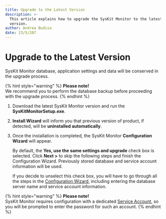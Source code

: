 ```yaml
---
title: Upgrade to the Latest Version
description: >-
  This article explains how to upgrade the SysKit Monitor to the latest major
  version.
author: Andrea Budisa
date: 23/5/207
---
```


# Upgrade to the Latest Version

SysKit Monitor database, application settings and data will be conserved in the upgrade process.

{% hint style="warning" %}
**Please note!**  
We recommend you to perform the database backup before proceeding with the upgrade process.
{% endhint %}

1. Download the latest SysKit Monitor version and run the **SysKitMonitorSetup.exe**.
2. **Install Wizard** will inform you that previous version of product, if detected, will be **uninstalled automatically**.
3. Once the installation is completed, the SysKit Monitor **Configuration Wizard** will appear.

   By default, the **Yes, use the same settings and upgrade** check box is selected. Click **Next &gt;** to skip the following steps and finish the Configuration Wizard. Previously stored database and service account information will be used.

   If you decide to unselect this check box, you will have to go through all the steps in the [Configuration Wizard](configuration-wizard/configure-monitor.md), including entering the database server name and service account information.

{% hint style="warning" %}
**Please note!**  
SysKit Monitor requires configuration with a dedicated [Service Account](../requirements/user-permission-requirements.md), so you will be prompted to enter the password for such an account.
{% endhint %}

